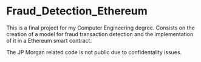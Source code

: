 # Fraud_Detection_Ethereum
This is a final project for my Computer Engineering degree. Consists on the creation of a model for fraud transaction detection and the implementation of it in a Ethereum smart contract.

The JP Morgan related code is not public due to confidentality issues.
